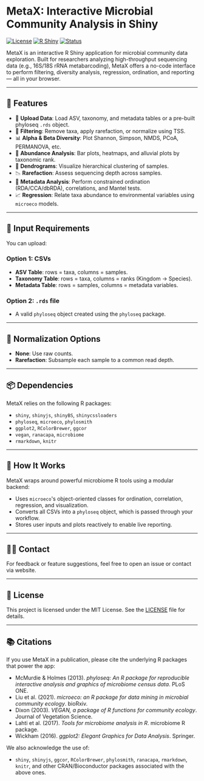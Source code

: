 # MetaX: Interactive Microbial Community Analysis in Shiny

[![License](https://img.shields.io/badge/license-MIT-blue.svg)](LICENSE)
[![R Shiny](https://img.shields.io/badge/built%20with-R%20Shiny-blue)](https://shiny.rstudio.com/)
[![Status](https://img.shields.io/badge/status-active-brightgreen)]()

MetaX is an interactive R Shiny application for microbial community data exploration. Built for researchers analyzing high-throughput sequencing data (e.g., 16S/18S rRNA metabarcoding), MetaX offers a no-code interface to perform filtering, diversity analysis, regression, ordination, and reporting — all in your browser.

---

## 🚀 Features

- 📁 **Upload Data**: Load ASV, taxonomy, and metadata tables or a pre-built phyloseq `.rds` object.
- 🔬 **Filtering**: Remove taxa, apply rarefaction, or normalize using TSS.
- 📊 **Alpha & Beta Diversity**: Plot Shannon, Simpson, NMDS, PCoA, PERMANOVA, etc.
- 🌿 **Abundance Analysis**: Bar plots, heatmaps, and alluvial plots by taxonomic rank.
- 🌲 **Dendrograms**: Visualize hierarchical clustering of samples.
- 📉 **Rarefaction**: Assess sequencing depth across samples.
- 🧠 **Metadata Analysis**: Perform constrained ordination (RDA/CCA/dbRDA), correlations, and Mantel tests.
- 📈 **Regression**: Relate taxa abundance to environmental variables using `microeco` models.

---

## 📂 Input Requirements

You can upload:

### Option 1: CSVs
- **ASV Table**: rows = taxa, columns = samples.
- **Taxonomy Table**: rows = taxa, columns = ranks (Kingdom → Species).
- **Metadata Table**: rows = samples, columns = metadata variables.

### Option 2: `.rds` file
- A valid `phyloseq` object created using the `phyloseq` package.

---

## 🔧 Normalization Options

- **None**: Use raw counts.
- **Rarefaction**: Subsample each sample to a common read depth.

---



## 📦 Dependencies

MetaX relies on the following R packages:

- `shiny`, `shinyjs`, `shinyBS`, `shinycssloaders`
- `phyloseq`, `microeco`, `phylosmith`
- `ggplot2`, `RColorBrewer`, `ggcor`
- `vegan`, `ranacapa`, `microbiome`
- `rmarkdown`, `knitr`

---

## 🧠 How It Works

MetaX wraps around powerful microbiome R tools using a modular backend:
- Uses `microeco`'s object-oriented classes for ordination, correlation, regression, and visualization.
- Converts all CSVs into a `phyloseq` object, which is passed through your workflow.
- Stores user inputs and plots reactively to enable live reporting.

---

## 👨‍💻 Contact



For feedback or feature suggestions, feel free to open an issue or contact via website.

---

## 📜 License

This project is licensed under the MIT License. See the [LICENSE](LICENSE) file for details.

---

## 📚 Citations

If you use MetaX in a publication, please cite the underlying R packages that power the app:

- McMurdie & Holmes (2013). *phyloseq: An R package for reproducible interactive analysis and graphics of microbiome census data*. PLoS ONE.
- Liu et al. (2021). *microeco: an R package for data mining in microbial community ecology*. bioRxiv.
- Dixon (2003). *VEGAN, a package of R functions for community ecology*. Journal of Vegetation Science.
- Lahti et al. (2017). *Tools for microbiome analysis in R*. microbiome R package.
- Wickham (2016). *ggplot2: Elegant Graphics for Data Analysis*. Springer.

We also acknowledge the use of:
- `shiny`, `shinyjs`, `ggcor`, `RColorBrewer`, `phylosmith`, `ranacapa`, `rmarkdown`, `knitr`, and other CRAN/Bioconductor packages associated with the above ones.


